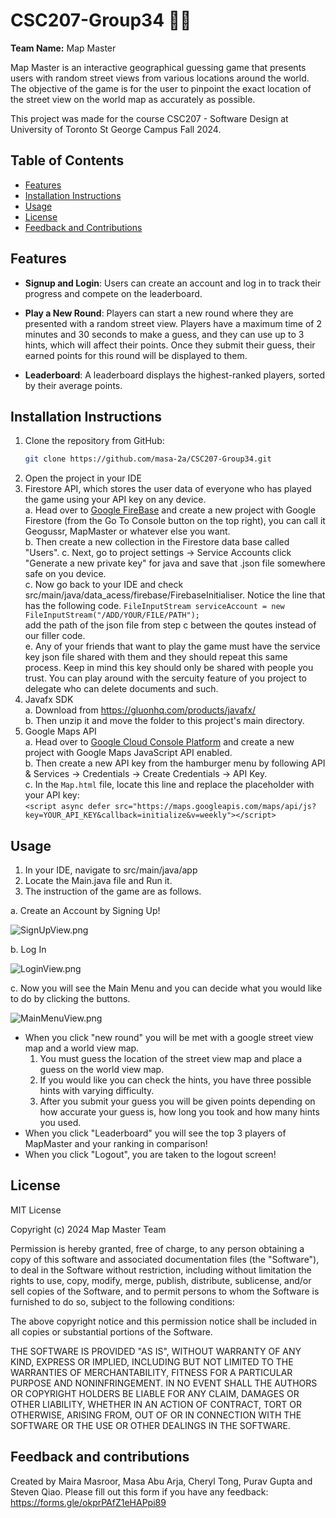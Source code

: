 # CSC207-Group34 🗻🍃

**Team Name:** Map Master

Map Master is an interactive geographical guessing game that presents users with random street views from various locations around the world. The objective of the game is for the user to pinpoint the exact location of the street view on the world map as accurately as possible. 

This project was made for the course CSC207 - Software Design at University of Toronto St George Campus Fall 2024.

## Table of Contents
- [Features](#features)
- [Installation Instructions](#installation-instructions)
- [Usage](#usage)
- [License](#license)
- [Feedback and Contributions](#feedback-and-contributions)

## Features
- **Signup and Login**: Users can create an account and log in to track their progress and compete on the leaderboard.

- **Play a New Round**: Players can start a new round where they are presented with a random street view. Players have a maximum time of 2 minutes and 30 seconds to make a guess, and they can use up to 3 hints, which will affect their points. Once they submit their guess, their earned points for this round will be displayed to them.
- **Leaderboard**: A leaderboard displays the highest-ranked players, sorted by their average points.

## Installation Instructions
1. Clone the repository from GitHub:
   ```bash
   git clone https://github.com/masa-2a/CSC207-Group34.git
2. Open the project in your IDE
3. Firestore API, which stores the user data of everyone who has played the game using your API key on any device.   
         a. Head over to [Google FireBase](https://firebase.google.com/) and create a new project with Google Firestore (from the Go To Console button on the top                 right), you can call it Geogussr, MapMaster or whatever else you want.  
         b. Then create a new collection in the Firestore data base called "Users".
         c. Next, go to project settings -> Service Accounts click "Generate a new private key" for java and save that .json file somewhere safe on you device.    
         c. Now go back to your IDE and check src/main/java/data_acess/firebase/FirebaseInitialiser. Notice the line that has the following code. 
      ```FileInputStream serviceAccount = new FileInputStream("/ADD/YOUR/FILE/PATH");```  
            add the path of the json file from step c between the qoutes instead of our filler code.  
         e. Any of your friends that want to play the game must have the service key json file shared with them and they should repeat this same process. Keep in                 mind this key should only be shared with people you trust. You can play around with the sercuity feature of you project to delegate who can delete                    documents and such.
4. Javafx SDK   
         a. Download from https://gluonhq.com/products/javafx/  
         b. Then unzip it and move the folder to this project's main directory.
5. Google Maps API         
      a. Head over to [Google Cloud Console Platform](https://console.cloud.google.com/) and create a new project with Google Maps JavaScript API enabled.      
      b. Then create a new API key from the hamburger menu by following API & Services -> Credentials -> Create Credentials -> API Key.   
      c. In the ```Map.html``` file, locate this line and replace the placeholder with your API key:    
       ```<script async defer src="https://maps.googleapis.com/maps/api/js?key=YOUR_API_KEY&callback=initialize&v=weekly"></script>```
   
## Usage
1. In your IDE, navigate to src/main/java/app
2. Locate the Main.java file and Run it.
3. The instruction of the game are as follows.

a. Create an Account by Signing Up!

![SignUpView.png](images%2FSignUpView.png)

b. Log In

![LoginView.png](images%2FLoginView.png)

c. Now you will see the Main Menu and you can decide what you would like to do by clicking the buttons.

![MainMenuView.png](images%2FMainMenuView.png)

- When you click "new round" you will be met with a google street view map and a world view map.  
    1. You must guess the location of the street view map and place a guess on the world view map.  
    2. If you would like you can check the hints, you have three possible hints with varying difficulty.  
    3. After you submit your guess you will be given points depending on how accurate your guess is, how long you took and how many hints you used.  
- When you click "Leaderboard" you will see the top 3 players of MapMaster and your ranking in comparison!
- When you click "Logout", you are taken to the logout screen!
   

## License
MIT License

Copyright (c) 2024 Map Master Team

Permission is hereby granted, free of charge, to any person obtaining a copy of this software and associated documentation files (the "Software"), to deal in the Software without restriction, including without limitation the rights to use, copy, modify, merge, publish, distribute, sublicense, and/or sell copies of the Software, and to permit persons to whom the Software is furnished to do so, subject to the following conditions:

The above copyright notice and this permission notice shall be included in all copies or substantial portions of the Software.

THE SOFTWARE IS PROVIDED "AS IS", WITHOUT WARRANTY OF ANY KIND, EXPRESS OR IMPLIED, INCLUDING BUT NOT LIMITED TO THE WARRANTIES OF MERCHANTABILITY, FITNESS FOR A PARTICULAR PURPOSE AND NONINFRINGEMENT. IN NO EVENT SHALL THE AUTHORS OR COPYRIGHT HOLDERS BE LIABLE FOR ANY CLAIM, DAMAGES OR OTHER LIABILITY, WHETHER IN AN ACTION OF CONTRACT, TORT OR OTHERWISE, ARISING FROM, OUT OF OR IN CONNECTION WITH THE SOFTWARE OR THE USE OR OTHER DEALINGS IN THE SOFTWARE.


## Feedback and contributions
Created by Maira Masroor, Masa Abu Arja, Cheryl Tong, Purav Gupta and Steven Qiao.
Please fill out this form if you have any feedback: https://forms.gle/okprPAfZ1eHAPpi89













